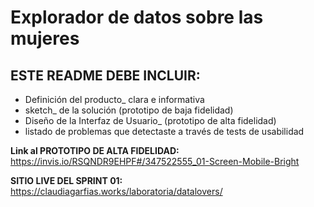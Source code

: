 
# Explorador de datos sobre las mujeres
## ESTE README DEBE INCLUIR:

 - Definición del producto_ clara e informativa
 - sketch_ de la solución (prototipo de baja fidelidad)
 - Diseño de la Interfaz de Usuario_ (prototipo de alta fidelidad)
 - listado de problemas que detectaste a través de tests de
      usabilidad

**Link al PROTOTIPO DE ALTA FIDELIDAD:**
https://invis.io/RSQNDR9EHPF#/347522555_01-Screen-Mobile-Bright

**SITIO LIVE DEL SPRINT 01:** 
https://claudiagarfias.works/laboratoria/datalovers/

